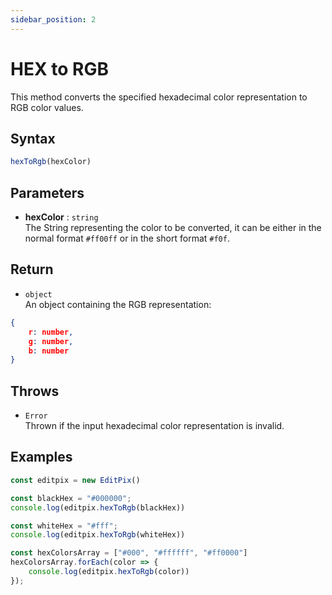 ```yaml
---
sidebar_position: 2
---
```


# HEX to RGB

This method converts the specified hexadecimal color representation to RGB color values. 

## Syntax

```jsx
hexToRgb(hexColor)
```

## Parameters

- **hexColor** : `string` <br/>
The String representing the color to be converted, it can be either in the normal format `#ff00ff` or in the short format `#f0f`.

## Return

- `object` <br/>
An object containing the RGB representation:

```json
{
	r: number,
	g: number,
	b: number
}
```

## Throws

- `Error`  <br/>
Thrown if the input hexadecimal color representation is invalid.

## Examples

```jsx
const editpix = new EditPix()

const blackHex = "#000000";
console.log(editpix.hexToRgb(blackHex))

const whiteHex = "#fff";
console.log(editpix.hexToRgb(whiteHex))

const hexColorsArray = ["#000", "#ffffff", "#ff0000"]
hexColorsArray.forEach(color => {
    console.log(editpix.hexToRgb(color))
});
```